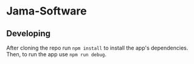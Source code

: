 # Jama-Software

## Developing

After cloning the repo run `npm install` to install the app's dependencies.
Then, to run the app use `npm run debug`.
